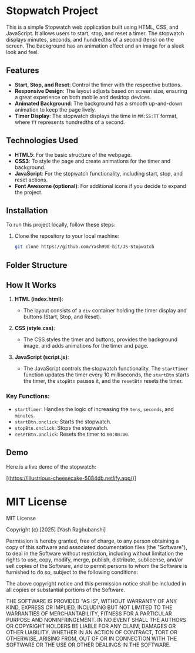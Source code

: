 # Stopwatch Project

This is a simple Stopwatch web application built using HTML, CSS, and JavaScript. It allows users to start, stop, and reset a timer. The stopwatch displays minutes, seconds, and hundredths of a second (tens) on the screen. The background has an animation effect and an image for a sleek look and feel.

## Features

- **Start, Stop, and Reset**: Control the timer with the respective buttons.
- **Responsive Design**: The layout adjusts based on screen size, ensuring a great experience on both mobile and desktop devices.
- **Animated Background**: The background has a smooth up-and-down animation to keep the page lively.
- **Timer Display**: The stopwatch displays the time in `MM:SS:TT` format, where `TT` represents hundredths of a second.
  
## Technologies Used

- **HTML5**: For the basic structure of the webpage.
- **CSS3**: To style the page and create animations for the timer and background.
- **JavaScript**: For the stopwatch functionality, including start, stop, and reset actions.
- **Font Awesome (optional)**: For additional icons if you decide to expand the project.

## Installation

To run this project locally, follow these steps:

1. Clone the repository to your local machine:
    ```bash
    git clone https://github.com/Yash990-bit/JS-Stopwatch
    ```


## Folder Structure


## How It Works

1. **HTML (index.html)**: 
    - The layout consists of a `div` container holding the timer display and buttons (Start, Stop, and Reset).
    
2. **CSS (style.css)**: 
    - The CSS styles the timer and buttons, provides the background image, and adds animations for the timer and page.
    
3. **JavaScript (script.js)**: 
    - The JavaScript controls the stopwatch functionality. The `startTimer` function updates the timer every 10 milliseconds, the `startBtn` starts the timer, the `stopBtn` pauses it, and the `resetBtn` resets the timer.

### Key Functions:
- `startTimer`: Handles the logic of increasing the `tens`, `seconds`, and `minutes`.
- `startBtn.onclick`: Starts the stopwatch.
- `stopBtn.onclick`: Stops the stopwatch.
- `resetBtn.onclick`: Resets the timer to `00:00:00`.

## Demo

Here is a live demo of the stopwatch:

[(https://illustrious-cheesecake-5084db.netlify.app/)]

# MIT License

MIT License

Copyright (c) [2025] [Yash Raghubanshi]

Permission is hereby granted, free of charge, to any person obtaining a copy
of this software and associated documentation files (the "Software"), to deal
in the Software without restriction, including without limitation the rights
to use, copy, modify, merge, publish, distribute, sublicense, and/or sell
copies of the Software, and to permit persons to whom the Software is
furnished to do so, subject to the following conditions:

The above copyright notice and this permission notice shall be included in all
copies or substantial portions of the Software.

THE SOFTWARE IS PROVIDED "AS IS", WITHOUT WARRANTY OF ANY KIND, EXPRESS OR
IMPLIED, INCLUDING BUT NOT LIMITED TO THE WARRANTIES OF MERCHANTABILITY,
FITNESS FOR A PARTICULAR PURPOSE AND NONINFRINGEMENT. IN NO EVENT SHALL THE
AUTHORS OR COPYRIGHT HOLDERS BE LIABLE FOR ANY CLAIM, DAMAGES OR OTHER
LIABILITY, WHETHER IN AN ACTION OF CONTRACT, TORT OR OTHERWISE, ARISING FROM,
OUT OF OR IN CONNECTION WITH THE SOFTWARE OR THE USE OR OTHER DEALINGS IN
THE SOFTWARE.






